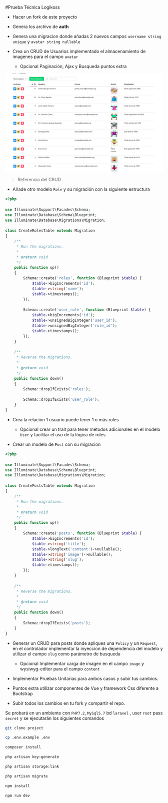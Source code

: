 #Prueba Técnica Logikoss

- Hacer un fork de este proyecto

- Genera los archivo de **auth**
- Genera una migracion donde añadas 2 nuevos campos `username string unique`  y `avatar string nullable`
- Crea un CRUD de Usuarios implementado el almacenamiento de imagenes para el campo `avatar`
    - Opcional Paginación, Ajax y Busqueda puntos extra

![Cap](caps/img1.png)
> Referencia del CRUD

- Añade otro modelo `Role` y su migración con la siguiente estructura
```php
<?php

use Illuminate\Support\Facades\Schema;
use Illuminate\Database\Schema\Blueprint;
use Illuminate\Database\Migrations\Migration;

class CreateRolesTable extends Migration
{
    /**
     * Run the migrations.
     *
     * @return void
     */
    public function up()
    {
        Schema::create('roles', function (Blueprint $table) {
            $table->bigIncrements('id');
            $table->string('name');
            $table->timestamps();
        });
        
        Schema::create('user_role', function (Blueprint $table) {
            $table->bigIncrements('id');
            $table->unsignedBigInteger('user_id');
            $table->unsignedBigInteger('role_id');
            $table->timestamps();
        });
    }

    /**
     * Reverse the migrations.
     *
     * @return void
     */
    public function down()
    {
        Schema::dropIfExists('roles');
        
        Schema::dropIfExists('user_role');
    }
}

```
- Crea la relacion 1 usuario puede tener 1 o más roles
    - Opcional crear un trait para tener métodos adicionales en el modelo `User` y facilitar el uso de la lógica de roles
    
- Crear un modelo de `Post` con su migracion

```php
<?php

use Illuminate\Support\Facades\Schema;
use Illuminate\Database\Schema\Blueprint;
use Illuminate\Database\Migrations\Migration;

class CreatePostsTable extends Migration
{
    /**
     * Run the migrations.
     *
     * @return void
     */
    public function up()
    {
        Schema::create('posts', function (Blueprint $table) {
            $table->bigIncrements('id');
            $table->string('title');
            $table->longText('content')->nullable();
            $table->string('image')->nullable();
            $table->string('slug');
            $table->timestamps();
        });
    }

    /**
     * Reverse the migrations.
     *
     * @return void
     */
    public function down()
    {
        Schema::dropIfExists('posts');
    }
}

```
- Generar un CRUD para posts donde apliques una `Policy` y un `Request`, en el controlador implementar la inyeccion de dependencia del modelo y utilizar el campo `slug` como parámetro de busqueda
    - Opcional Implementar carga de imagen en el campo `image` y wysiwyg-editor para el campo `content`
    
- Implementar Pruebas Unitarias para ambos casos y subir tus cambios.

- Puntos extra utilizar componentes de Vue y framework Css diferente a Bootstrap

- Subir todos los cambios en tu fork y compartir el repo.

Se probará en un ambiente con `PHP7.2`, `MySql5.7` bd `laravel` , user `root` pass `secret`  y se ejecutarán los siguientes comandos

```bash
git clone project
```
```bash
cp .env.example .env
```
```bash
composer install
```
```bash
php artisan key:generate
```
```bash
php artisan storage:link
```
```bash
php artisan migrate
```
```bash
npm install
```
```bash
npm run dev
```